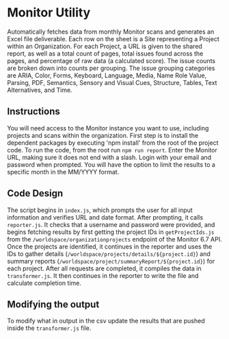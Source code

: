 # Monitor Utility

Automatically fetches data from monthly Monitor scans and generates an Excel file deliverable. Each row on the sheet is a Site representing a Project within an Organization. For each Project, a URL is given to the shared report, as well as a total count of pages, total issues found across the pages, and percentage of raw data (a calculated score). The issue counts are broken down into counts per grouping. The issue grouping categories are ARIA, Color, Forms, Keyboard, Language, Media, Name Role Value, Parsing, PDF, Semantics, Sensory and Visual Cues, Structure, Tables, Text Alternatives, and Time.

## Instructions

You will need access to the Monitor instance you want to use, including projects and scans within the organization.
First step is to install the dependent packages by executing 'npm install' from the root of the project code.
To run the code, from the root run `npm run report`. Enter the Monitor URL, making sure it does not end with a slash. Login with your  email and password when prompted. You will have the option to limit the results to a specific month in the MM/YYYY format.

## Code Design

The script begins in `index.js`, which prompts the user for all input information and verifies URL and date format. After prompting, it calls `reporter.js`. It checks that a username and password were provided, and begins fetching results by first getting the project IDs in `getProjectIds.js` from the `/worldspace/organizationprojects` endpoint of the Monitor 6.7 API. Once the projects are identified, it continues in the reporter and uses the IDs to gather details (`/worldspace/projects/details/${project.id}`) and summary reports (`/worldspace/project/summaryReport/${project.id}`) for each project. After all requests are completed, it compiles the data in `transformer.js`. It then continues in the reporter to write the file and calculate completion time.

## Modifying the output

To modify what in output in the csv update the results that are pushed inside the `transformer.js` file.
